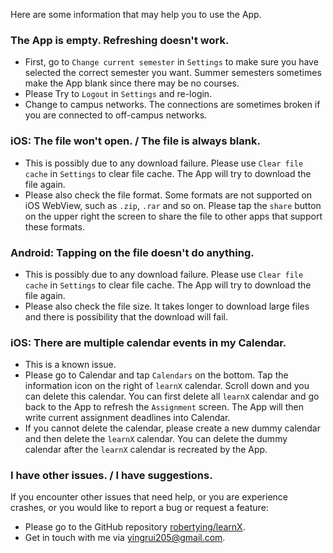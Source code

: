 Here are some information that may help you to use the App.

### The App is empty. Refreshing doesn't work.

- First, go to `Change current semester` in `Settings` to make sure you have selected the correct semester you want. Summer semesters sometimes make the App blank since there may be no courses.
- Please Try to `Logout` in `Settings` and re-login.
- Change to campus networks. The connections are sometimes broken if you are connected to off-campus networks.

### iOS: The file won't open. / The file is always blank.

- This is possibly due to any download failure. Please use `Clear file cache` in `Settings` to clear file cache. The App will try to download the file again.
- Please also check the file format. Some formats are not supported on iOS WebView, such as `.zip`, `.rar` and so on. Please tap the `share` button on the upper right the screen to share the file to other apps that support these formats.

### Android: Tapping on the file doesn't do anything.

- This is possibly due to any download failure. Please use `Clear file cache` in `Settings` to clear file cache. The App will try to download the file again.
- Please also check the file size. It takes longer to download large files and there is possibility that the download will fail.

### iOS: There are multiple calendar events in my Calendar.

- This is a known issue.
- Please go to Calendar and tap `Calendars` on the bottom. Tap the information icon on the right of `learnX` calendar. Scroll down and you can delete this calendar. You can first delete all `learnX` calendar and go back to the App to refresh the `Assignment` screen. The App will then write current assignment deadlines into Calendar.
- If you cannot delete the calendar, please create a new dummy calendar and then delete the `learnX` calendar. You can delete the dummy calendar after the `learnX` calendar is recreated by the App.

### I have other issues. / I have suggestions.

If you encounter other issues that need help, or you are experience crashes, or you would like to report a bug or request a feature:

- Please go to the GitHub repository [robertying/learnX](https://github.com/robertying/learnX/issues).
- Get in touch with me via [yingrui205@gmail.com](mailto:yingrui205@gmail.com).
